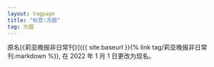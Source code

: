 ```yaml
---
layout: tagpage
title: "标签:方圆"
tag: 方圆
---
```


原名[《莉亚晚报非日常刊》]({{ site.baseurl }}{% link tag/莉亚晚报非日常刊.markdown %}), 在 2022 年 1 月 1 日更改为现名。
